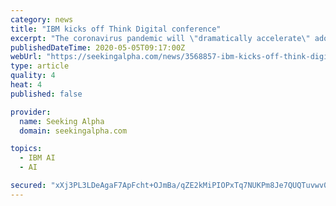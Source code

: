 ```yaml
---
category: news
title: "IBM kicks off Think Digital conference"
excerpt: "The coronavirus pandemic will \"dramatically accelerate\" adoption of AI and cloud computing, according to new IBM (NYSE:IBM) CEO Arvind Krishna, who is set to launch a slew of new products toda"
publishedDateTime: 2020-05-05T09:17:00Z
webUrl: "https://seekingalpha.com/news/3568857-ibm-kicks-off-think-digital-conference"
type: article
quality: 4
heat: 4
published: false

provider:
  name: Seeking Alpha
  domain: seekingalpha.com

topics:
  - IBM AI
  - AI

secured: "xXj3PL3LDeAgaF7ApFcht+OJmBa/qZE2kMiPIOPxTq7NUKPm8Je7QUQTuvwv0/nsv7d9IDcz1QxjeeM29kFXdTXm+3rifnNZKnQoJbVuS7M1D4CAuWNayxDpFsfAl6n1CkquzYKIGQS6SnwQ80XABsU6iag11bnIucAOeGe5wF1AZ48ZkUTqg5U+d7oJtRh7/O9SOAmVnQKLgZonaXJZ7S7GdRievYnlGOfCvgf5x457tTNmH7BOiIoveHw6TOH1vEId1ercZx8EX4QAa+kTJ1bVUOk6Yn6FBjc0HqwpuOa6rLzL6cuQH5XYXnOlZ7l1;N66a4UvKsNox/mMvWwUx5Q=="
---
```


